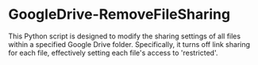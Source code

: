 # GoogleDrive-RemoveFileSharing
This Python script is designed to modify the sharing settings of all files within a specified Google Drive folder. Specifically, it turns off link sharing for each file, effectively setting each file's access to 'restricted'. 
